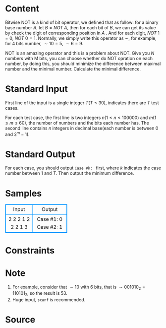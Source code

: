 
# Content

Bitwise NOT is a kind of bit operator, we defined that as follow: for a binary base number $A$, let $B=NOT\ A$, then for each bit of $B$, we can get its value by check the digit of corresponding position in $A$ . And for each digit, $NOT\ 1 = 0$, $NOT\ 0 = 1$. Normally, we simply write this operator as $\sim$, for example, for $4$ bits number, $\sim 10=5$, $\sim 6=9$.

NOT is an amazing operator and this is a problem about NOT. Give you $N$ numbers with M bits, you can choose whether do NOT opration on each number, by doing this, you should minimize the difference between maximal number and the minimal number. Calculate the minimal difference.

# Standard Input

First line of the input is a single integer $T$($T\leq 30$), indicates there are $T$ test cases.

For each test case, the first line is two integers $n$($1\leq n\leq 100000$) and $m$($1\leq m\leq 60$), the number of numbers and the bits each number has. The second line contains $n$ integers in decimal base(each number is between $0$ and $2^m-1$).

# Standard Output

For each case, you should output `Case #k: ` first, where $k$ indicates the case number between $1$ and $T$. Then output the minimum difference.

# Samples

<style>
        table,table tr th, table tr td { border:1px solid #0094ff; }
        table { width: 200px; min-height: 25px; line-height: 25px; text-align: center; border-collapse: collapse;}   
    </style>
<table>
	<tr>
		<td>Input</td>
		<td>Output</td>
	</tr>
<tr><td>2
2 2
1 2
2 2
1 3</td><td>Case #1: 0
Case #2: 1</td></tr></table>


# Constraints



# Note

1. For example, consider that $\sim 10$ with $6$ bits, that is $\sim 001010_2=110101_2$, so the result is $53$.
2. Huge input, `scanf` is recommended.

# Source



